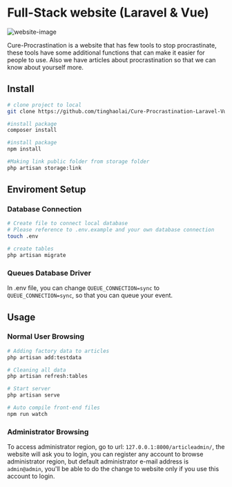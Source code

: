 # Full-Stack website (Laravel & Vue)
![website-image](https://i.imgur.com/5Rjyt0t.jpg)

Cure-Procrastination is a website that has few tools to stop procrastinate, these tools have some additional functions that can make it easier for people to use. Also we have articles about procrastination so that we can know about yourself more.

## Install

```bash
# clone project to local
git clone https://github.com/tinghaolai/Cure-Procrastination-Laravel-Vue-Full-Stack-.git

#install package
composer install

#install package
npm install

#Making link public folder from storage folder
php artisan storage:link
```

## Enviroment Setup

### Database Connection

```bash
# Create file to connect local database
# Please reference to .env.example and your own database connection
touch .env

# create tables
php artisan migrate
```

### Queues Database Driver

In .env file, you can change `QUEUE_CONNECTION=sync` to `QUEUE_CONNECTION=sync`, so that you can queue your event.


## Usage

### Normal User Browsing
```bash
# Adding factory data to articles
php artisan add:testdata

# Cleaning all data
php artisan refresh:tables

# Start server
php artisan serve

# Auto compile front-end files
npm run watch
```
### Administrator Browsing

To access administrator region, go to url: `127.0.0.1:8000/articleadmin/`, the website will ask you to login, you can register any account to browse administrator region, but default administrator e-mail address is `admin@admin`, you'll be able to do the change to website only if you use this account to login.
